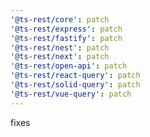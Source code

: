 ```yaml
---
'@ts-rest/core': patch
'@ts-rest/express': patch
'@ts-rest/fastify': patch
'@ts-rest/nest': patch
'@ts-rest/next': patch
'@ts-rest/open-api': patch
'@ts-rest/react-query': patch
'@ts-rest/solid-query': patch
'@ts-rest/vue-query': patch
---
```


fixes
